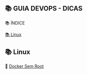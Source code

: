 ## 📚 GUIA DEVOPS - DICAS

📚 ÍNDICE

[📚 Linux](#-Linux) </br>

## 📚 Linux

🔖 [Docker Sem Root](linux/docker-sem-root.md) </br>